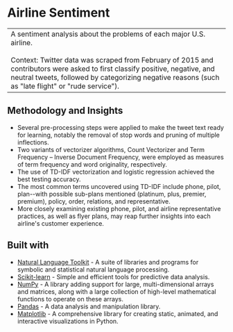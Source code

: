 # Airline Sentiment

<table>
<tr>
<td>
  A sentiment analysis about the problems of each major U.S. airline.
  <br /><br />
  Context: Twitter data was scraped from February of 2015 and contributors were asked to first classify positive, negative, and neutral tweets, followed by categorizing negative reasons (such as "late flight" or "rude service").
</td>
</tr>
</table>

## Methodology and Insights

- Several pre-processing steps were applied to make the tweet text ready for learning, notably the removal of stop words and pruning of multiple inflections. 
- Two variants of vectorizer algorithms, Count Vectorizer and Term Frequency – Inverse Document Frequency, were employed as measures of term frequency and word originality, respectively. 
- The use of TD-IDF vectorization and logistic regression achieved the best testing accuracy. 
- The most common terms uncovered using TD-IDF include phone, pilot, plan--with possible sub-plans mentioned (platinum, plus, premier, premium), policy, order, relations, and representative. 
- More closely examining existing phone, pilot, and airline representative practices, as well as flyer plans, may reap further insights into each airline's customer experience.

## Built with

- [Natural Language Toolkit](https://www.nltk.org/) - A suite of libraries and programs for symbolic and statistical natural language processing.
- [Scikit-learn](https://scikit-learn.org/) - Simple and efficient tools for predictive data analysis.
- [NumPy](https://numpy.org/) - A library adding support for large, multi-dimensional arrays and matrices, along with a large collection of high-level mathematical functions to operate on these arrays.
- [Pandas](https://pandas.pydata.org/) - A data analysis and manipulation library.
- [Matplotlib](https://matplotlib.org/) - A comprehensive library for creating static, animated, and interactive visualizations in Python.
